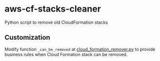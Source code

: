 # aws-cf-stacks-cleaner

Python script to remove old CloudFormation stacks

## Customization

Modify function `_can_be_removed` at [cloud_formation_remover.py](./src/cloud_formation_remover.py) to provide business rules when Cloud Formation stack can be removed.
